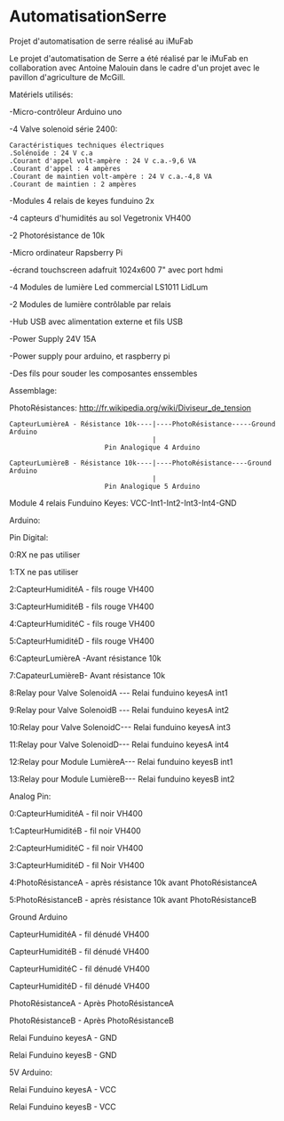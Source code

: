 # AutomatisationSerre
Projet d'automatisation de serre réalisé au iMuFab

Le projet d'automatisation de Serre a été réalisé par le iMuFab en collaboration avec Antoine Malouin dans le cadre d'un projet avec le pavillon d'agriculture de McGill.

Matériels utilisés:

-Micro-contrôleur Arduino uno

-4 Valve solenoid série 2400:

    Caractéristiques techniques électriques
    .Solénoïde : 24 V c.a
    .Courant d'appel volt-ampère : 24 V c.a.-9,6 VA
    .Courant d'appel : 4 ampères
    .Courant de maintien volt-ampère : 24 V c.a.-4,8 VA
    .Courant de maintien : 2 ampères

-Modules 4 relais de keyes funduino 2x

-4 capteurs d'humidités au sol Vegetronix VH400

-2 Photorésistance de 10k

-Micro ordinateur Rapsberry Pi

-écrand touchscreen adafruit 1024x600 7" avec port hdmi

-4 Modules de lumière Led commercial LS1011 LidLum

-2 Modules de lumière contrôlable par relais

-Hub USB avec alimentation externe et fils USB

-Power Supply 24V 15A

-Power supply pour arduino, et raspberry pi

-Des fils pour souder les composantes enssembles

Assemblage:

PhotoRésistances:
http://fr.wikipedia.org/wiki/Diviseur_de_tension

    CapteurLumièreA - Résistance 10k----|----PhotoRésistance-----Ground Arduino
                                        |
                            Pin Analogique 4 Arduino
                            
    CapteurLumièreB - Résistance 10k----|----PhotoRésistance----Ground Arduino
                                        |
                            Pin Analogique 5 Arduino

Module 4 relais Funduino Keyes:
VCC-Int1-Int2-Int3-Int4-GND

Arduino:

Pin Digital:

0:RX ne pas utiliser

1:TX ne pas utiliser

2:CapteurHumiditéA - fils rouge VH400 

3:CapteurHumiditéB - fils rouge VH400

4:CapteurHumiditéC - fils rouge VH400

5:CapteurHumiditéD - fils rouge VH400

6:CapteurLumièreA -Avant résistance 10k

7:CapateurLumièreB- Avant résistance 10k

8:Relay pour Valve SolenoidA --- Relai funduino keyesA int1

9:Relay pour Valve SolenoidB --- Relai funduino keyesA int2 

10:Relay pour Valve SolenoidC--- Relai funduino keyesA int3

11:Relay pour Valve SolenoidD--- Relai funduino keyesA int4

12:Relay pour Module LumièreA--- Relai funduino keyesB int1 

13:Relay pour Module LumièreB--- Relai funduino keyesB int2


Analog Pin:

0:CapteurHumiditéA - fil noir VH400

1:CapteurHumiditéB - fil noir VH400

2:CapteurHumiditéC - fil noir VH400

3:CapteurHumiditéD - fil Noir VH400

4:PhotoRésistanceA - après résistance 10k avant PhotoRésistanceA

5:PhotoRésistanceB - après résistance 10k avant PhotoRésistanceB 


Ground Arduino

CapteurHumiditéA - fil dénudé VH400

CapteurHumiditéB - fil dénudé VH400

CapteurHumiditéC - fil dénudé VH400

CapteurHumiditéD - fil dénudé VH400

PhotoRésistanceA - Après PhotoRésistanceA

PhotoRésistanceB - Après PhotoRésistanceB

Relai Funduino keyesA - GND

Relai Funduino keyesB - GND


5V Arduino:

Relai Funduino keyesA - VCC

Relai Funduino keyesB - VCC
